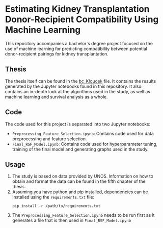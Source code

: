 # Estimating Kidney Transplantation Donor-Recipient Compatibility Using Machine Learning
This repository accompanies a bachelor's degree project focused on the use of machine learning for predicting 
compatibility between potential donor-recipient pairings for kidney transplantation.

## Thesis

The thesis itself can be found in the  [bc_Kloucek](bc_Kloucek.pdf) file. It contains the results generated by 
the Jupyter notebooks found in this repository. It also contains an in-depth look at
the algorithms used in the study, as well as machine learning and survival analysis as a whole. 

## Code

The code used for this project is separated into two Jupyter notebooks:

- `Preprocessing_Feature_Selection.ipynb`: Contains code used for data preprocessing and feature selection.
- `Final_RSF_Model.ipynb`: Contains code used for hyperparameter tuning, training of the final model and generating graphs used in the study.


## Usage

1. The study is based on data provided by UNOS. Information on how to obtain and format the data can be found in the fifth chapter of the thesis.
2. Assuming you have python and pip installed, dependencies can be installed using the `requirements.txt` file:
    ```
    pip install -r /path/to/requirements.txt
    ```
3. The `Preprocessing_Feature_Selection.ipynb` needs to be run first as it generates a file that is then used in `Final_RSF_Model.ipynb` 

